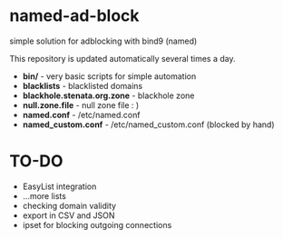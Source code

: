 # named-ad-block
simple solution for adblocking with bind9 (named)

This repository is updated automatically several times a day.

- **bin/** - very basic scripts for simple automation
- **blacklists** - blacklisted domains
- **blackhole.stenata.org.zone** - blackhole zone 
- **null.zone.file** - null zone file : )
- **named.conf** - /etc/named.conf
- **named_custom.conf** - /etc/named_custom.conf (blocked by hand)


# TO-DO
-  EasyList integration
- ...more lists
- checking domain validity
- export in CSV and JSON
- ipset for blocking outgoing connections

